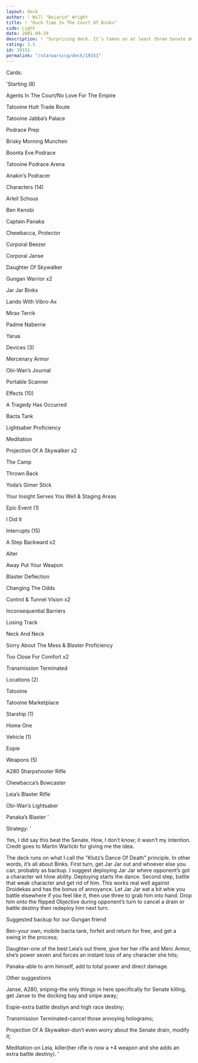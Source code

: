 ```yaml
---
layout: deck
author: ! Will "Bejarid" Wright
title: ! "Ouch Time In The Court Of Binks"
side: Light
date: 2001-09-29
description: ! "Surprising deck. It’s taken on at least three Senate decks and creamed them all."
rating: 3.5
id: 19151
permalink: "/starwarsccg/deck/19151"
---
```

Cards: 

'Starting (8)


Agents In The Court/No Love For The Empire

Tatooine Hutt Trade Route

Tatooine Jabba’s Palace

Podrace Prep

Brisky Morning Munchen

Boonta Eve Podrace

Tatooine Podrace Arena

Anakin’s Podracer


Characters (14)


Arleil Schous

Ben Kenobi

Captain Panaka

Chewbacca, Protector

Corporal Beezer

Corporal Janse

Daughter Of Skywalker

Gungan Warrior x2

Jar Jar Binks

Lando With Vibro-Ax

Mirax Terrik

Padme Naberrie

Yarua


Devices (3)


Mercenary Armor

Obi-Wan’s Journal

Portable Scanner


Effects (10)


A Tragedy Has Occurred

Bacta Tank

Lightsaber Proficiency

Meditation

Projection Of A Skywalker x2

The Camp

Thrown Back

Yoda’s Gimer Stick

Your Insight Serves You Well & Staging Areas


Epic Event (1)


I Did It


Interrupts (15)


A Step Backward x2

Alter

Away Put Your Weapon

Blaster Deflection

Changing The Odds

Control & Tunnel Vision x2

Inconsequential Barriers

Losing Track

Neck And Neck

Sorry About The Mess & Blaster Proficiency

Too Close For Comfort x2

Transmission Terminated


Locations (2)


Tatooine

Tatooine Marketplace


Starship (1)


Home One


Vehicle (1)


Eopie


Weapons (5)


A280 Sharpshooter Rifle

Chewbacca’s Bowcaster

Leia’s Blaster Rifle

Obi-Wan’s Lightsaber

Panaka’s Blaster '

Strategy: '

Yes, I did say this beat the Senate. How, I don’t know; it wasn’t my intention. Credit goes to Martin Warlicki for giving me the idea.


The deck runs on what I call the "Klutz’s Dance Of Death" principle. In other words, it’s all about Binks. First turn, get Jar Jar out and whoever else you can, probably as backup. I suggest deploying Jar Jar where opponent’s got a character wit hlow ability. Deploying starts the dance. Second step, battle that weak character and get rid of him. This works real well against Droidekas and has the bonus of annoyance. Let Jar Jar eat a bit whie you battle elsewhere if you feel like it, then use three to grab him into hand. Drop him onto the flipped Objective during opponent’s turn to cancel a drain or battle destiny then redeploy him next turn.


Suggested backup for our Gungan friend

Ben-your own, mobile bacta tank, forfeit and return for free, and get a swing in the process;

Daughter-one of the best Leia’s out there, give her her rifle and Merc Armor, she’s power seven and forces an instant loss of any character she hits;

Panaka-able to arm himself, add to total power and direct damage.


Other suggestions

Janse, A280, sniping-the only things in here specifically for Senate killing, get Janse to the docking bay and snipe away;

Eopie-extra battle destiyn and high race destiny;

Transmission Terminated-cancel those annoying holograms;

Projection Of A Skywalker-don’t even worry about the Senate drain, modify it;

Meditation-on Leia, killer(her rifle is now a +4 weapon and she adds an extra battle destiny).  '
